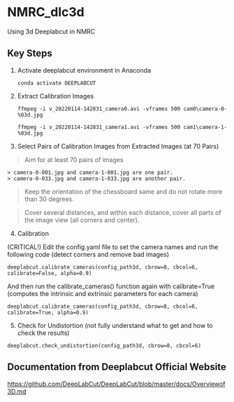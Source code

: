 # NMRC_dlc3d

Using 3d Deeplabcut in NMRC

## Key Steps

1. Activate deeplabcut environment in Anaconda

    `conda activate DEEPLABCUT`

2.  Extract Calibration Images

    `ffmpeg -i v_20220114-142831_camera0.avi -vframes 500 cam0\camera-0-%03d.jpg`
    
    `ffmpeg -i v_20220114-142831_camera1.avi -vframes 500 cam1\camera-1-%03d.jpg`

3. Select Pairs of Calibration Images from Extracted Images (at 70 Pairs)

> Aim for at least 70 pairs of images

    > camera-0-001.jpg and camera-1-001.jpg are one pair.
    > camera-0-033.jpg and camera-1-033.jpg are another pair.

> Keep the orientation of the chessboard same and do not rotate more than 30 degrees.

> Cover several distances, and within each distance, cover all parts of the image view (all corners and center).


4. Calibration

(CRITICAL!) Edit the config.yaml file to set the camera names and run the following code (detect corners and remove bad images)

`deeplabcut.calibrate_cameras(config_path3d, cbrow=8, cbcol=6, calibrate=False, alpha=0.9)`

And then run the calibrate_cameras() function again with calibrate=True (computes the intrinsic and extrinsic parameters for each camera)

`deeplabcut.calibrate_cameras(config_path3d, cbrow=8, cbcol=6, calibrate=True, alpha=0.9)`

5. Check for Undistortion (not fully understand what to get and how to check the results)

`deeplabcut.check_undistortion(config_path3d, cbrow=8, cbcol=6)`


## Documentation from Deeplabcut Official Website
https://github.com/DeepLabCut/DeepLabCut/blob/master/docs/Overviewof3D.md


